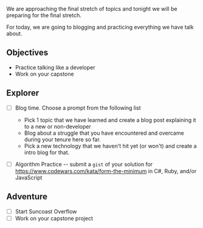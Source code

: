 
We are approaching the final stretch of topics and tonight we will be preparing for the final stretch.

For today, we are going to blogging and practicing everything we have talk about. 


## Objectives
- Practice talking like a developer
- Work on your capstone


## Explorer
- [ ] Blog time. Choose a prompt from the following list
    - Pick 1 topic that we have learned and create a blog post explaining it to a new or non-developer
    - Blog about a struggle that you have encountered and overcame during your tenure here so far. 
    - Pick a new technology that we haven't hit yet (or won't) and create a intro blog for that. 

- [ ] Algorithm Practice -- submit a `gist` of your solution for https://www.codewars.com/kata/form-the-minimum in C#, Ruby, and/or  JavaScript

## Adventure
- [ ] Start Suncoast Overflow
- [ ] Work on your capstone project